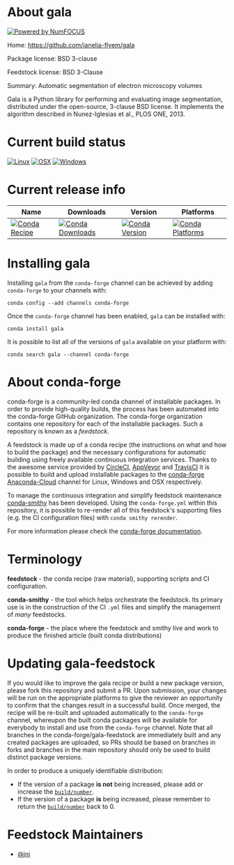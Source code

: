 About gala
==========

[![Powered by NumFOCUS](https://img.shields.io/badge/powered%20by-NumFOCUS-orange.svg?style=flat&colorA=E1523D&colorB=007D8A)](http://numfocus.org)

Home: https://github.com/janelia-flyem/gala

Package license: BSD 3-clause

Feedstock license: BSD 3-Clause

Summary: Automatic segmentation of electron microscopy volumes

Gala is a Python library for performing and evaluating image segmentation,
distributed under the open-source, 3-clause BSD license. It implements the
algorithm described in Nunez-Iglesias et al., PLOS ONE, 2013.


Current build status
====================

[![Linux](https://img.shields.io/circleci/project/github/conda-forge/gala-feedstock/master.svg?label=Linux)](https://circleci.com/gh/conda-forge/gala-feedstock)
[![OSX](https://img.shields.io/travis/conda-forge/gala-feedstock/master.svg?label=macOS)](https://travis-ci.org/conda-forge/gala-feedstock)
[![Windows](https://img.shields.io/appveyor/ci/conda-forge/gala-feedstock/master.svg?label=Windows)](https://ci.appveyor.com/project/conda-forge/gala-feedstock/branch/master)

Current release info
====================

| Name | Downloads | Version | Platforms |
| --- | --- | --- | --- |
| [![Conda Recipe](https://img.shields.io/badge/recipe-gala-green.svg)](https://anaconda.org/conda-forge/gala) | [![Conda Downloads](https://img.shields.io/conda/dn/conda-forge/gala.svg)](https://anaconda.org/conda-forge/gala) | [![Conda Version](https://img.shields.io/conda/vn/conda-forge/gala.svg)](https://anaconda.org/conda-forge/gala) | [![Conda Platforms](https://img.shields.io/conda/pn/conda-forge/gala.svg)](https://anaconda.org/conda-forge/gala) |

Installing gala
===============

Installing `gala` from the `conda-forge` channel can be achieved by adding `conda-forge` to your channels with:

```
conda config --add channels conda-forge
```

Once the `conda-forge` channel has been enabled, `gala` can be installed with:

```
conda install gala
```

It is possible to list all of the versions of `gala` available on your platform with:

```
conda search gala --channel conda-forge
```


About conda-forge
=================

conda-forge is a community-led conda channel of installable packages.
In order to provide high-quality builds, the process has been automated into the
conda-forge GitHub organization. The conda-forge organization contains one repository
for each of the installable packages. Such a repository is known as a *feedstock*.

A feedstock is made up of a conda recipe (the instructions on what and how to build
the package) and the necessary configurations for automatic building using freely
available continuous integration services. Thanks to the awesome service provided by
[CircleCI](https://circleci.com/), [AppVeyor](https://www.appveyor.com/)
and [TravisCI](https://travis-ci.org/) it is possible to build and upload installable
packages to the [conda-forge](https://anaconda.org/conda-forge)
[Anaconda-Cloud](https://anaconda.org/) channel for Linux, Windows and OSX respectively.

To manage the continuous integration and simplify feedstock maintenance
[conda-smithy](https://github.com/conda-forge/conda-smithy) has been developed.
Using the ``conda-forge.yml`` within this repository, it is possible to re-render all of
this feedstock's supporting files (e.g. the CI configuration files) with ``conda smithy rerender``.

For more information please check the [conda-forge documentation](https://conda-forge.org/docs/).

Terminology
===========

**feedstock** - the conda recipe (raw material), supporting scripts and CI configuration.

**conda-smithy** - the tool which helps orchestrate the feedstock.
                   Its primary use is in the construction of the CI ``.yml`` files
                   and simplify the management of *many* feedstocks.

**conda-forge** - the place where the feedstock and smithy live and work to
                  produce the finished article (built conda distributions)


Updating gala-feedstock
=======================

If you would like to improve the gala recipe or build a new
package version, please fork this repository and submit a PR. Upon submission,
your changes will be run on the appropriate platforms to give the reviewer an
opportunity to confirm that the changes result in a successful build. Once
merged, the recipe will be re-built and uploaded automatically to the
`conda-forge` channel, whereupon the built conda packages will be available for
everybody to install and use from the `conda-forge` channel.
Note that all branches in the conda-forge/gala-feedstock are
immediately built and any created packages are uploaded, so PRs should be based
on branches in forks and branches in the main repository should only be used to
build distinct package versions.

In order to produce a uniquely identifiable distribution:
 * If the version of a package **is not** being increased, please add or increase
   the [``build/number``](https://conda.io/docs/user-guide/tasks/build-packages/define-metadata.html#build-number-and-string).
 * If the version of a package **is** being increased, please remember to return
   the [``build/number``](https://conda.io/docs/user-guide/tasks/build-packages/define-metadata.html#build-number-and-string)
   back to 0.

Feedstock Maintainers
=====================

* [@jni](https://github.com/jni/)

